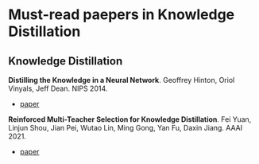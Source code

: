 # Must-read paepers in Knowledge Distillation

## Knowledge Distillation

**Distilling the Knowledge in a Neural Network**. Geoffrey Hinton, Oriol Vinyals, Jeff Dean. NIPS 2014.
- [paper](https://arxiv.org/pdf/1503.02531.pdf)

**Reinforced Multi-Teacher Selection for Knowledge Distillation**. Fei Yuan, Linjun Shou, Jian Pei, Wutao Lin, Ming Gong, Yan Fu, Daxin Jiang. AAAI 2021.
- [paper](https://arxiv.org/pdf/2012.06048.pdf)
